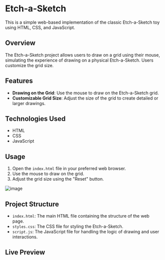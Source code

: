# Etch-a-Sketch

This is a simple web-based implementation of the classic Etch-a-Sketch toy using HTML, CSS, and JavaScript.

## Overview

The Etch-a-Sketch project allows users to draw on a grid using their mouse, simulating the experience of drawing on a physical Etch-a-Sketch. Users customize the grid size.

## Features

- **Drawing on the Grid**: Use the mouse to draw on the Etch-a-Sketch grid.
- **Customizable Grid Size**: Adjust the size of the grid to create detailed or larger drawings.

## Technologies Used

- HTML
- CSS
- JavaScript

## Usage

1. Open the `index.html` file in your preferred web browser.
2. Use the mouse to draw on the grid.
3. Adjust the grid size using the "Reset" button.

![image](https://github.com/hoomaancodes/Etch_A_Sketch/assets/128029773/04eb6502-1f6d-4bf2-a438-0330ba7aa95e)

## Project Structure

- `index.html`: The main HTML file containing the structure of the web page.
- `styles.css`: The CSS file for styling the Etch-a-Sketch.
- `script.js`: The JavaScript file for handling the logic of drawing and user interactions.

## Live Preview







